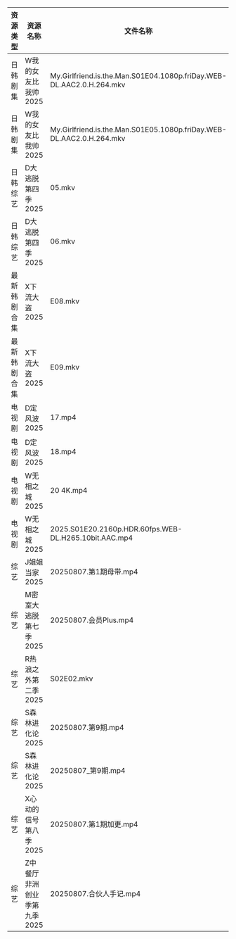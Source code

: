 | 资源类型   | 资源名称             | 文件名称                                                                 | 分享链接                                 | 更新时间                |
| ------ | ---------------- | -------------------------------------------------------------------- | ------------------------------------ | ------------------- |
| 日韩剧集   | W我的女友比我帅2025     | My.Girlfriend.is.the.Man.S01E04.1080p.friDay.WEB-DL.AAC2.0.H.264.mkv | https://pan.quark.cn/s/0a66c240ab28  | 2025-08-07 16:34:13 |
| 日韩剧集   | W我的女友比我帅2025     | My.Girlfriend.is.the.Man.S01E05.1080p.friDay.WEB-DL.AAC2.0.H.264.mkv | https://pan.quark.cn/s/0a66c240ab28  | 2025-08-07 16:34:17 |
| 日韩综艺   | D大逃脱第四季2025      | 05.mkv                                                               | https://pan.quark.cn/s/b5ee21806f52  | 2025-08-07 16:41:13 |
| 日韩综艺   | D大逃脱第四季2025      | 06.mkv                                                               | https://pan.quark.cn/s/b5ee21806f52  | 2025-08-07 16:41:09 |
| 最新韩剧合集 | X下流大盗2025        | E08.mkv                                                              | https://www.alipan.com/s/78GeHBvwPWE | 2025-08-07 00:02:10 |
| 最新韩剧合集 | X下流大盗2025        | E09.mkv                                                              | https://www.alipan.com/s/78GeHBvwPWE | 2025-08-07 00:02:09 |
| 电视剧    | D定风波2025         | 17.mp4                                                               | https://www.alipan.com/s/JczfVyDN3cU | 2025-08-07 19:58:10 |
| 电视剧    | D定风波2025         | 18.mp4                                                               | https://www.alipan.com/s/JczfVyDN3cU | 2025-08-07 19:58:09 |
| 电视剧    | W无相之城2025        | 20 4K.mp4                                                            | https://pan.quark.cn/s/6e375bf1a4ee  | 2025-08-07 16:34:56 |
| 电视剧    | W无相之城2025        | 2025.S01E20.2160p.HDR.60fps.WEB-DL.H265.10bit.AAC.mp4                | https://pan.quark.cn/s/6e375bf1a4ee  | 2025-08-07 16:35:04 |
| 综艺     | J姐姐当家2025        | 20250807.第1期母带.mp4                                                   | https://pan.quark.cn/s/b9e3aa93f086  | 2025-08-07 16:41:51 |
| 综艺     | M密室大逃脱第七季2025    | 20250807.会员Plus.mp4                                                  | https://pan.quark.cn/s/2355829faf33  | 2025-08-07 16:43:20 |
| 综艺     | R热浪之外第二季2025     | S02E02.mkv                                                           | https://pan.quark.cn/s/815dd1d0debf  | 2025-08-07 16:44:22 |
| 综艺     | S森林进化论2025       | 20250807.第9期.mp4                                                     | https://pan.quark.cn/s/8327d6c716a3  | 2025-08-07 16:44:43 |
| 综艺     | S森林进化论2025       | 20250807_第9期.mp4                                                     | https://www.alipan.com/s/aan2jEB4eLz | 2025-08-07 14:02:39 |
| 综艺     | X心动的信号第八季2025    | 20250807.第1期加更.mp4                                                   | https://pan.quark.cn/s/a2f1532c7f0e  | 2025-08-07 16:45:55 |
| 综艺     | Z中餐厅非洲创业季第九季2025 | 20250807.合伙人手记.mp4                                                   | https://pan.quark.cn/s/b593f5a4180b  | 2025-08-07 16:46:29 |
